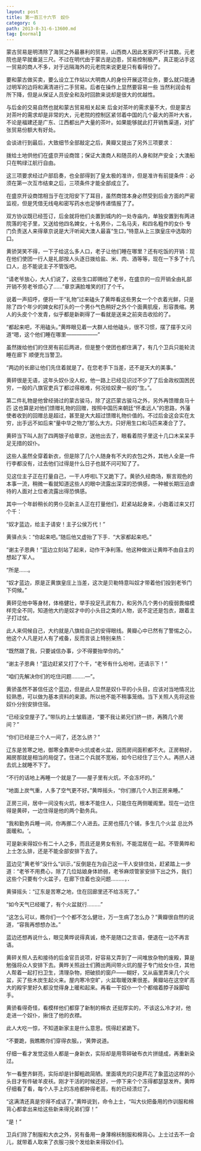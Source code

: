 ```yaml
---
layout: post
title: 第一百三十六节　奴仆
category: 6
path: 2013-8-31-6-13600.md
tag: [normal]
---
```


蒙古贸易是明清除了海贸之外最暴利的贸易，山西商人因此发家的不计其数。元老院也是早就垂涎三尺。不过在明代由于蒙古是边患，贸易控制极严，真正能沾手这一贸易的商人不多，对于远隔海外的元老院来说更是只有看得份了。

要和蒙古做买卖，要么设立工作站以大明商人的身份开展这项业务，要么就只能通过明军的边将和满清进行二手贸易。后者在操作上显然要容易一些 当然利润会有所下降，但是从保证人员安全和及时回款来说却是很大的优越性。

与后金的交易自然也就和蒙古贸易相关起来 后金对茶叶的需求量不大，但是蒙古对茶叶的需求却是非常的大，元老院的控制区紧邻着中国的几个最大的茶叶大省，不论是福建还是广东、江西都出产大量的茶叶。如果能够就此打开销售渠道，对扩张贸易份额大有好处。

会谈进行到最后，大致细节全部敲定之后，黄瓣又提出了另外三项要求：

拨给土地供他们在盛京开设商馆；保证大澳商人和随员的人身和财产安全；大澳船只在鸭绿江航行自由。

这三项要求经过户部启奏，也全部得到了皇太极的准许，但是准许有前提条件：必须在第一次互市结束之后，三项条件才能全部成立了。

在盛京开设商馆相当于在沈阳安下了耳目，虽然商馆本身必然受到后金方面的严密监视，但是凭借无线电和密写药水也足够传递情报了了。

双方协议既已经签订，后金就将他们炎置到城内的一处寺庙内，单独安置到有两进院落的宅子里，又送给他四名婢女，十名男仆，二名马夫，和四名粗作的女仆 专门负责送人来得章京说是大汗听闻大澳人最喜“生口，”特意从上三旗皇庄中选取的口。

黄骄哭笑不得，一下子给这么多人口，老子让他们睡在哪里？还有吃饭的开销：现在他们使团一行人是礼部按人头逐日拨给盐、米、肉、酒等等，现在一下多了十几口人，总不能说主子不管饭吧。

“请老爷放心，大人们说了，这些生口即赐给了老爷，在盛京的一应开销全由礼部开销不劳老爷烦心了……”章京满脸堆笑的打了个千。

说着一声招呼，便将一干“礼物”过来磕头了黄晔看这些男女一个个衣着光鲜，只是除了四个年少的婢女和打头的一个男仆气色稍好之外个个面黄肌瘦，形容畏缩。男人的头皮个个发青，似乎都是新剃得了一看就是送来之前突击收拾的了。

“都起来吧，不用磕头。”黄晔眼见着一大群人给他磕头，很不习惯，摆了摆手又问道“嗯，这个他们睡在哪里――――――”

虽然拨给他们的住房有前后两进，但是整个使团也都住满了，有几个卫兵只能轮流睡在廊下 顺便充当警卫。

“两边的长廊让他们先住着就是了。在您老手下当差，还不是天大的美事。”

黄砰很是无语，这年头奴仆没人权，他一路上已经见识过不少了了后金政权国困民穷，一般的八旗官吏兵丁都过得艰难，何况给奴隶一般的“生。”。

第二件礼物是他曾经骑过的蒙古骏马，除了这匹蒙古骏马之外，另外再馈赠良马十匹 这也算是对他们馈赠礼物的回赠，按照中国历来朝廷“怀柔远人”的思路，外藩使者收到的回赠总是超过，甚至是大大超过馈赠礼物价值的。不过后金这会实在太穷，出手远不如后来“量中华之物力”那么大方。只好用生口和马匹来凑合了了。

黄砰当下叫人刮了四两银子给章京，送他出去了，眼看着院子里这十几口木呆呆手足无措的奴仆。

这些人虽然全穿着新衣，但是除了几个人随身有不大的衣包之外，其他人全是一件行李都没有，过去他们过得是什么日子也就不问可知了了。

见这位主子正在打量自己，一干人呼啦L下又跪下了。黄骄久经商场，察言观色的本事一流，稍微一看就知道这些人的眼中流露出深深的恐惧感，一种被长期压迫虐待的人面对上位者流露出得恐惧感。

其中一个年龄稍长的男仆见新主人正在打量他们，赶紧站起身来，小跑着过来又打个千：

“奴才蓝边，给主子请安！主子公侯万代！”

黄驿点头：“你起来吧。”随后他又虚抬了下手．“大家都起来吧。”

“谢主子恩典！”蓝边立刻站了起来，动作干净利落。他这种做派让黄晔不由自主的想起了军人。

“所是……。

“奴才蓝边，原是正黄旗皇庄上当差，这次是贝勒特意叫奴才带着他们投到老爷门下伺候。”

黄砰见他中等身材，体格健壮，举手投足孔武有力，和另外几个男仆的瘦弱畏缩模样完全不同，知道他大约是奴才中的小头目之类的人物，说不定还是包衣，跟着主子打过仗。

此人来伺候自己，大约就是八旗给自己的安得眼线。黄瓣心中已然有了警惕之心，他这个人凡是对人有了戒备，反而言谈上特别亲热：

“既然跟了我，只要诚信办事，少不得要抬举你的。”

“谢主子恩典！”蓝边赶紧又打了个千，“老爷有什么吩咐，还请示下！”

“咱们先解决你们的吃住问题………―”。

黄骄虽然不甚信任这个蓝边，但是此人显然是奴仆平的小头目，应该对当地情况比较熟悉，可以做为基本资料的来源。所以他不能不稍事笼络。当下关照人先将这些奴仆分别安排住宿。

“已经没空屋子了。”带队的上士皱眉道，“要不我让弟兄们挤一挤，再腾几个房间？”

“你们已经是三个人一间了，还怎么挤？”

辽东是苦寒之地，御寒全靠房中火炕或者火盆，因而房间面积都不大。正房稍好，厢房那就是相当的局促了。住进二个兵就不宽裕，如今已经住了三个人。再挤人进去炕上就睡不下了。

“不行的话地上再睡一个就是了――屋子里有火炕，不会冻坏的。”

“地面上炭气重，人多了空气更不好。”黄晔摇头，“你们挪几个人到正房来睡。”

正房三间，居中一间没有火炕，根本不能住人，只能住在两侧暖阁里。现在一边住得是黄砰，一边住得是他的两个勤务兵。

“我和勤务兵睡一间，你再挪二个人进去。正房也搭几个铺，多生几个火盆 总比外面暖和。‘。

可是新来得奴仆有二十人之多，而且还是男女有别，不能混居在一起。不管黄晔和上士怎么排，还是不能全部安排下去了。

蓝边见“黄老爷”没什么“训示，”反倒是在为自己这一干人安排住处，赶紧踏上一步道：“老爷不用费心，除了几位姑娘身体娇弱，老爷麻烦管家安排下出之外，我们这些个只要有个火盆子，在廊下住着也没问题………，．

黄驿摇头：“辽东是苦寒之地，住在回廊里还不给冻死了。”

“如今天气已经暖了，有个火盆就行………”

“这怎么可以，瞧你们一个个都不怎么健壮，万一生病了怎么办？”黄瓣很自然的说道，“容我再想想办法。”

蓝边还想再说什么，眼见黄晔说得真诚，绝不是随口之言语，便退在一边不再言语。

黄砰关照人去和接待的后金官员说项，好容易又弄到了一间堆放杂物的废殿，算是勉强将众人安排下去。黄晔关照战士们腾出两间带火炕的屋子专门给女仆住，其他人帮着一起打扫卫生，清理杂物，把破损的窗户――糊好，又从庙里弄来几个火盆，买了些木炭生起火来。屋内寒冷空旷，火盆取暖效果很差。黄瓣站在这空旷高大的殿宇里好久都没觉得身上暖和起来。再看一干奴仆一个个都缩着脖子跺脚哈手。

黄骄看得奇怪，看模样他们都穿了新制的棉衣 还挺厚实的，不该这么冷才对，他走进一个奴仆，揪住了他的衣襟。

此人大吃一惊，不知道新家主是什么意思。慌得赶紧跪下。

“不要跪，我瞧瞧你们穿得衣服。，‘黄弊说道。

仔细一看才发觉这些人都是一身新衣，实际却是用零碎破布衣片拼缝成，再重新染过。

乍一看整齐鲜亮，实际却是针脚粗疏简陋。里面填充的只是芦花了象蓝边这样的小头目才有件破羊皮袄。刚才干活的时候还好，一停下来个个冻得都瑟瑟发杵。黄晔仔细看了看，每个人手上的冻疮都肿得老高，有的已经溃烂了。

“这满清还真是穷得不成话了。”黄晔说到，命令上士，“叫大伙把备用的作训服和棉背心都拿出来给这些新来得兄弟们穿！”

“是！”

卫兵们除了制服和大衣之外，另有备用一身薄棉袄制服和棉背心。上士过去不一会儿，就带着人取来了衣服刁挨个发给新来得奴仆们。
